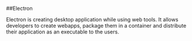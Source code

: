 ##Electron

Electron is creating desktop application while using web tools. It allows developers to create webapps, package them in a container and distribute their
application as an executable to the users.

